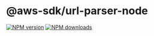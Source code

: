 # @aws-sdk/url-parser-node

[![NPM version](https://img.shields.io/npm/v/@aws-sdk/url-parser-node/beta.svg)](https://www.npmjs.com/package/@aws-sdk/url-parser-node)
[![NPM downloads](https://img.shields.io/npm/dm/@aws-sdk/url-parser-node.svg)](https://www.npmjs.com/package/@aws-sdk/url-parser-node)
